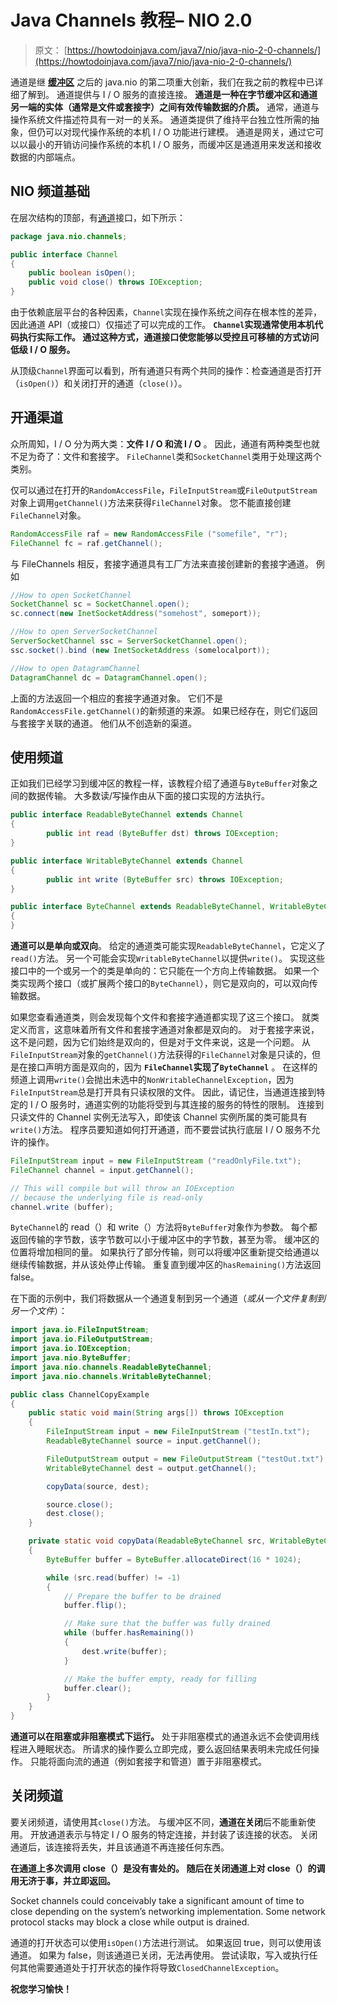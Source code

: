 # Java Channels 教程– NIO 2.0

> 原文： [https://howtodoinjava.com/java7/nio/java-nio-2-0-channels/](https://howtodoinjava.com/java7/nio/java-nio-2-0-channels/)

通道是继 [**缓冲区**](//howtodoinjava.com/java-7/nio/java-nio-2-0-working-with-buffers/ "Java NIO 2.0 : Working With Buffers") 之后的 java.nio 的第二项重大创新，我们在我之前的教程中已详细了解到。 通道提供与 I / O 服务的直接连接。 **通道是一种在字节缓冲区和通道另一端的实体（通常是文件或套接字）之间有效传输数据的介质。** 通常，通道与操作系统文件描述符具有一对一的关系。 通道类提供了维持平台独立性所需的抽象，但仍可以对现代操作系统的本机 I / O 功能进行建模。 通道是网关，通过它可以以最小的开销访问操作系统的本机 I / O 服务，而缓冲区是通道用来发送和接收数据的内部端点。

## NIO 频道基础

在层次结构的顶部，有[通道](https://docs.oracle.com/javase/7/docs/api/java/nio/channels/Channel.html "Channel")接口，如下所示：

```java
package java.nio.channels;

public interface Channel
{
	public boolean isOpen();
	public void close() throws IOException;
}

```

由于依赖底层平台的各种因素，`Channel`实现在操作系统之间存在根本性的差异，因此通道 API（或接口）仅描述了可以完成的工作。 **`Channel`实现通常使用本机代码执行实际工作。 通过这种方式，通道接口使您能够以受控且可移植的方式访问低级 I / O 服务。**

从顶级`Channel`界面可以看到，所有通道只有两个共同的操作：检查通道是否打开（`isOpen()`）和关闭打开的通道（`close()`）。

## 开通渠道

众所周知，I / O 分为两大类：**文件 I / O 和流 I / O** 。 因此，通道有两种类型也就不足为奇了：文件和套接字。 `FileChannel`类和`SocketChannel`类用于处理这两个类别。

仅可以通过在打开的`RandomAccessFile`，`FileInputStream`或`FileOutputStream`对象上调用`getChannel()`方法来获得`FileChannel`对象。 您不能直接创建`FileChannel`对象。

```java
RandomAccessFile raf = new RandomAccessFile ("somefile", "r");
FileChannel fc = raf.getChannel();

```

与 FileChannels 相反，套接字通道具有工厂方法来直接创建新的套接字通道。 例如

```java
//How to open SocketChannel
SocketChannel sc = SocketChannel.open();
sc.connect(new InetSocketAddress("somehost", someport));

//How to open ServerSocketChannel
ServerSocketChannel ssc = ServerSocketChannel.open();
ssc.socket().bind (new InetSocketAddress (somelocalport));

//How to open DatagramChannel
DatagramChannel dc = DatagramChannel.open();

```

上面的方法返回一个相应的套接字通道对象。 它们不是`RandomAccessFile.getChannel()`的新频道的来源。 如果已经存在，则它们返回与套接字关联的通道。 他们从不创造新的渠道。

## 使用频道

正如我们已经学习到缓冲区的教程一样，该教程介绍了通道与`ByteBuffer`对象之间的数据传输。 大多数读/写操作由从下面的接口实现的方法执行。

```java
public interface ReadableByteChannel extends Channel
{
        public int read (ByteBuffer dst) throws IOException;
}

public interface WritableByteChannel extends Channel
{
        public int write (ByteBuffer src) throws IOException;
}

public interface ByteChannel extends ReadableByteChannel, WritableByteChannel
{
}

```

**通道可以是单向或双向**。 给定的通道类可能实现`ReadableByteChannel`，它定义了`read()`方法。 另一个可能会实现`WritableByteChannel`以提供`write()`。 实现这些接口中的一个或另一个的类是单向的：它只能在一个方向上传输数据。 如果一个类实现两个接口（或扩展两个接口的`ByteChannel`），则它是双向的，可以双向传输数据。

如果您查看通道类，则会发现每个文件和套接字通道都实现了这三个接口。 就类定义而言，这意味着所有文件和套接字通道对象都是双向的。 对于套接字来说，这不是问题，因为它们始终是双向的，但是对于文件来说，这是一个问题。 从`FileInputStream`对象的`getChannel()`方法获得的`FileChannel`对象是只读的，但是在接口声明方面是双向的，因为 **`FileChannel`实现了`ByteChannel`** 。 在这样的频道上调用`write()`会抛出未选中的`NonWritableChannelException`，因为`FileInputStream`总是打开具有只读权限的文件。 因此，请记住，当通道连接到特定的 I / O 服务时，通道实例的功能将受到与其连接的服务的特性的限制。 连接到只读文件的 Channel 实例无法写入，即使该 Channel 实例所属的类可能具有`write()`方法。 程序员要知道如何打开通道，而不要尝试执行底层 I / O 服务不允许的操作。

```java
FileInputStream input = new FileInputStream ("readOnlyFile.txt");
FileChannel channel = input.getChannel();

// This will compile but will throw an IOException 
// because the underlying file is read-only
channel.write (buffer);

```

`ByteChannel`的 read（）和 write（）方法将`ByteBuffer`对象作为参数。 每个都返回传输的字节数，该字节数可以小于缓冲区中的字节数，甚至为零。 缓冲区的位置将增加相同的量。 如果执行了部分传输，则可以将缓冲区重新提交给通道以继续传输数据，并从该处停止传输。 重复直到缓冲区的`hasRemaining()`方法返回 false。

在下面的示例中，我们将数据从一个通道复制到另一个通道（*或从一个文件复制到另一个文件*）：

```java
import java.io.FileInputStream;
import java.io.FileOutputStream;
import java.io.IOException;
import java.nio.ByteBuffer;
import java.nio.channels.ReadableByteChannel;
import java.nio.channels.WritableByteChannel;

public class ChannelCopyExample
{
	public static void main(String args[]) throws IOException 
	{
		FileInputStream input = new FileInputStream ("testIn.txt");
		ReadableByteChannel source = input.getChannel();

		FileOutputStream output = new FileOutputStream ("testOut.txt");
		WritableByteChannel dest = output.getChannel();

		copyData(source, dest);

		source.close();
		dest.close();
	}

	private static void copyData(ReadableByteChannel src, WritableByteChannel dest) throws IOException 
	{
		ByteBuffer buffer = ByteBuffer.allocateDirect(16 * 1024);

		while (src.read(buffer) != -1) 
		{
			// Prepare the buffer to be drained
			buffer.flip();

			// Make sure that the buffer was fully drained
			while (buffer.hasRemaining()) 
			{
				dest.write(buffer);
			}

			// Make the buffer empty, ready for filling
			buffer.clear();
		}
	}
}

```

**通道可以在阻塞或非阻塞模式下运行。** 处于非阻塞模式的通道永远不会使调用线程进入睡眠状态。 所请求的操作要么立即完成，要么返回结果表明未完成任何操作。 只能将面向流的通道（例如套接字和管道）置于非阻塞模式。

## 关闭频道

要关闭频道，请使用其`close()`方法。 与缓冲区不同，**通道在关闭**后不能重新使用。 开放通道表示与特定 I / O 服务的特定连接，并封装了该连接的状态。 关闭通道后，该连接将丢失，并且该通道不再连接任何东西。

**在通道上多次调用 close（）是没有害处的。 随后在关闭通道上对 close（）的调用无济于事，并立即返回。**

Socket channels could conceivably take a significant amount of time to close depending on the system’s networking implementation. Some network protocol stacks may block a close while output is drained.

通道的打开状态可以使用`isOpen()`方法进行测试。 如果返回 true，则可以使用该通道。 如果为 false，则该通道已关闭，无法再使用。 尝试读取，写入或执行任何其他需要通道处于打开状态的操作将导致`ClosedChannelException`。

**祝您学习愉快！**